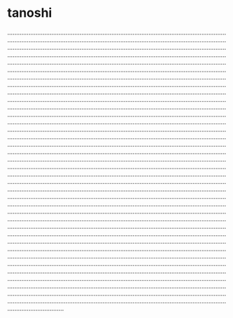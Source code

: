 # tanoshi

............................................................................................................................................................................................................................................................................................................................................................................................................................................................................................................................................................................................................................................................................................................................................................................................................................................................................................................................................................................................................................................................................................................................................................................................................................................................................................................................................................................................................................................................................................................................................................................................................................................................................................................................................................................................................................................................................................................................................................................................................................................................................................................................................................................................................................................................................................................................................................................................................................................................................................................................................................................................................................................................................................................................................................................................................................................................................................................................................................................................................................................................................................................................................................................................................................................................................................................................................................................................................................................................................................................................................................................................................................................................................................................................................................................................................................................................................................................................................................................................................................................................................................................................................................................................................................................................................................................................................................................................................................................................................................................................................................................................................................................................................................................................................................................................................